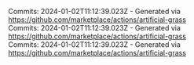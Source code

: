 Commits: 2024-01-02T11:12:39.023Z - Generated via https://github.com/marketplace/actions/artificial-grass
<br>
Commits: 2024-01-02T11:12:39.023Z - Generated via https://github.com/marketplace/actions/artificial-grass
<br>
Commits: 2024-01-02T11:12:39.023Z - Generated via https://github.com/marketplace/actions/artificial-grass
<br>
